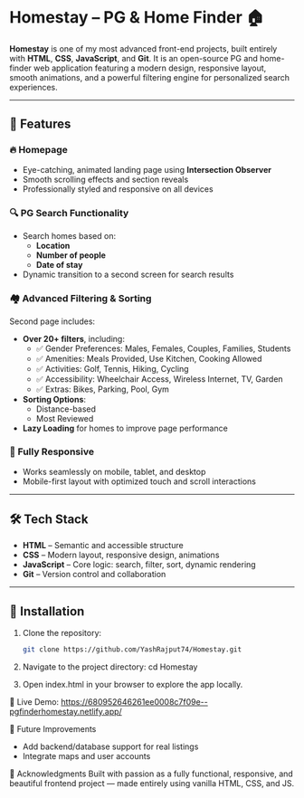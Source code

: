 # Homestay – PG & Home Finder 🏠

**Homestay** is one of my most advanced front-end projects, built entirely with **HTML**, **CSS**, **JavaScript**, and **Git**. It is an open-source PG and home-finder web application featuring a modern design, responsive layout, smooth animations, and a powerful filtering engine for personalized search experiences.

---

## 🌟 Features

### 🔥 Homepage
- Eye-catching, animated landing page using **Intersection Observer**
- Smooth scrolling effects and section reveals
- Professionally styled and responsive on all devices

### 🔍 PG Search Functionality
- Search homes based on:
  - **Location**
  - **Number of people**
  - **Date of stay**
- Dynamic transition to a second screen for search results

### 🏘️ Advanced Filtering & Sorting
Second page includes:
- **Over 20+ filters**, including:
  - ✅ Gender Preferences: Males, Females, Couples, Families, Students
  - ✅ Amenities: Meals Provided, Use Kitchen, Cooking Allowed
  - ✅ Activities: Golf, Tennis, Hiking, Cycling
  - ✅ Accessibility: Wheelchair Access, Wireless Internet, TV, Garden
  - ✅ Extras: Bikes, Parking, Pool, Gym
- **Sorting Options**:
  - Distance-based
  - Most Reviewed
- **Lazy Loading** for homes to improve page performance

### 📱 Fully Responsive
- Works seamlessly on mobile, tablet, and desktop
- Mobile-first layout with optimized touch and scroll interactions

---

## 🛠️ Tech Stack

- **HTML** – Semantic and accessible structure
- **CSS** – Modern layout, responsive design, animations
- **JavaScript** – Core logic: search, filter, sort, dynamic rendering
- **Git** – Version control and collaboration

---

## 🚀 Installation

1. Clone the repository:
   ```bash
   git clone https://github.com/YashRajput74/Homestay.git

2. Navigate to the project directory:
   cd Homestay

3. Open index.html in your browser to explore the app locally.

📸 Live Demo: https://680952646261ee0008c7f09e--pgfinderhomestay.netlify.app/

🧠 Future Improvements
- Add backend/database support for real listings
- Integrate maps and user accounts

🙌 Acknowledgments
Built with passion as a fully functional, responsive, and beautiful frontend project — made entirely using vanilla HTML, CSS, and JS.
